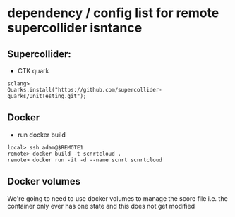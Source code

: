 # dependency / config list for remote supercollider isntance

## Supercollider:

- CTK quark

```
sclang>
Quarks.install("https://github.com/supercollider-quarks/UnitTesting.git");
```

## Docker

- run docker build

```
local> ssh adam@$REMOTE1
remote> docker build -t scnrtcloud .
remote> docker run -it -d --name scnrt scnrtcloud
```

## Docker volumes

We're going to need to use docker volumes to manage the score file
i.e. the container only ever has one state and this does not get modified

